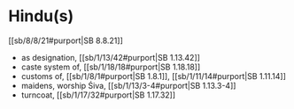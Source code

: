 # Hindu(s)

[[sb/8/8/21#purport|SB 8.8.21]]

* as designation, [[sb/1/13/42#purport|SB 1.13.42]]
* caste system of, [[sb/1/18/18#purport|SB 1.18.18]]
* customs of, [[sb/1/8/1#purport|SB 1.8.1]], [[sb/1/11/14#purport|SB 1.11.14]]
* maidens, worship Śiva, [[sb/1/13/3-4#purport|SB 1.13.3-4]]
* turncoat, [[sb/1/17/32#purport|SB 1.17.32]]
